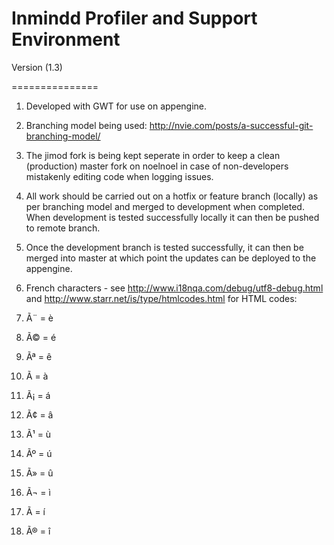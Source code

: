 Inmindd Profiler and Support Environment 
===============

Version (1.3) 

===============

1. Developed with GWT for use on appengine. 

2. Branching model being used: http://nvie.com/posts/a-successful-git-branching-model/

  1. The jimod fork is being kept seperate in order to keep a clean (production) master fork on noelnoel in case of non-developers mistakenly editing code when logging issues. 

  2. All work should be carried out on a hotfix or feature branch (locally) as per branching model and merged to development when completed. When development is tested successfully locally it can then be pushed to remote branch. 

  3. Once the development branch is tested successfully, it can then be merged into master at which point the updates can be deployed to the appengine. 
3. French characters - see http://www.i18nqa.com/debug/utf8-debug.html and http://www.starr.net/is/type/htmlcodes.html for HTML codes:
  1. Ã¨ = &egrave; 
  2. Ã© = &eacute;
  3. Ãª = &ecirc;
  4. Ã = &agrave;
  5. Ã¡ = &aacute;
  6. Ã¢ = &acirc;
  4. Ã¹ = &ugrave;
  5. Ãº = &uacute;
  6. Ã» = &ucirc;
  7. Ã¬ = &igrave; 
  8. Ã­ = &iacute;
  9. Ã® = &icirc;

